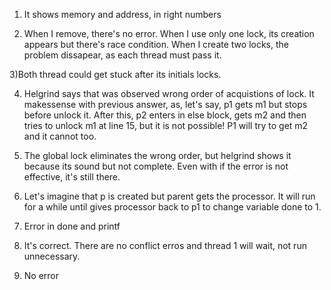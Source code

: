1) It shows memory and address, in right numbers

2) When I remove, there's no error. 
When I use only one lock, its creation appears but there's race condition.
When I create two locks, the problem dissapear, as each thread must pass it.

3)Both thread could get stuck after its initials locks.

4) Helgrind says that was observed wrong order of acquistions of lock. It makessense with previous answer, as, let's say, p1 gets m1 but stops before unlock it. After this, p2 enters in else block, gets m2 and then tries to unlock m1 at line 15, but it is not possible! P1 will try to get m2 and it cannot too.

5) The global lock eliminates the wrong order, but helgrind shows it because its sound but not complete. Even with if the error is not effective, it's still there.

6) Let's imagine that p is created but parent gets the processor. It will run for a while until gives processor back to p1 to change variable done to 1.

7) Error in done and printf

8) It's correct. There are no conflict erros and thread 1 will wait, not run unnecessary.

9) No error

